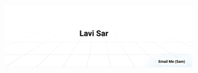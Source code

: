 <a href="mailto:lavisar.dev@gmail.com"><img alt="Email Me (lavisar.dev@gmail.com)" src="https://github.com/lavisar/lavisar/raw/master/assets/background.svg"/></a>